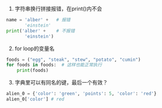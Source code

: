 1. 字符串换行拼接报错，在print()内不会
```python
name = 'alber' +   # 报错
       'einstein'
print('alber' +    # 不报错
       'einstein')

```

2. for loop的变量名
```python
foods = ("egg", "steak", "stew", "potato", "cumin")
for foods in foods:  # 这样也能正常执行
    print(foods)
```

3. 字典里可以有同名的键，最后一个有效？
```python
alien_0 = {'color': 'green', 'points': 5, 'color': 'red'}
alien_0['color'] # red
```

